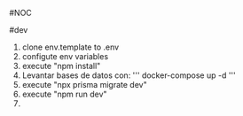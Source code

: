 #NOC

#dev
1. clone env.template to .env
2. configute env variables
3. execute "npm install"
4. Levantar bases de datos con: 
   '''
   docker-compose up -d 
   '''
5. execute "npx prisma migrate dev"
6. execute "npm run dev"
7. 